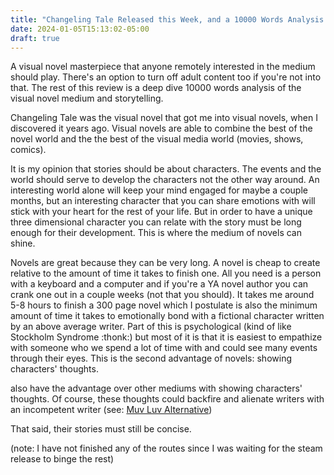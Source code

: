 ```yaml
---
title: "Changeling Tale Released this Week, and a 10000 Words Analysis of the Visual Novel Medium"
date: 2024-01-05T15:13:02-05:00
draft: true
---
```


A visual novel masterpiece that anyone remotely interested in the medium should play. There's an option to turn off adult content too if you're not into that. The rest of this review is a deep dive 10000 words analysis of the visual novel medium and storytelling.

Changeling Tale was the visual novel that got me into visual novels, when I discovered it years ago. Visual novels are able to combine the best of the novel world and the the best of the visual media world (movies, shows, comics). 

It is my opinion that stories should be about characters. The events and the world should serve to develop the characters not the other way around. An interesting world alone will keep your mind engaged for maybe a couple months, but an interesting character that you can share emotions with will stick with your heart for the rest of your life. But in order to have a unique three dimensional character you can relate with the story must be long enough for their development. This is where the medium of novels can shine.

Novels are great because they can be very long. A novel is cheap to create relative to the amount of time it takes to finish one. All you need is a person with a keyboard and a computer and if you're a YA novel author you can crank one out in a couple weeks (not that you should). It takes me around 5-8 hours to finish a 300 page novel which I postulate is also the minimum amount of time it takes to emotionally bond with a fictional character written by an above average writer. Part of this is psychological (kind of like Stockholm Syndrome :thonk:) but most of it is that it is easiest to empathize with someone who we spend a lot of time with and could see many events through their eyes. This is the second advantage of novels: showing characters' thoughts.

 also have the advantage over other mediums with showing characters' thoughts. Of course, these thoughts could backfire and alienate writers with an incompetent writer (see: [Muv Luv Alternative](https://o4ugdf54plqu.github.io/blog2/public/posts/mla/))

That said, their stories must still be concise.

(note: I have not finished any of the routes since I was waiting for the steam release to binge the rest)